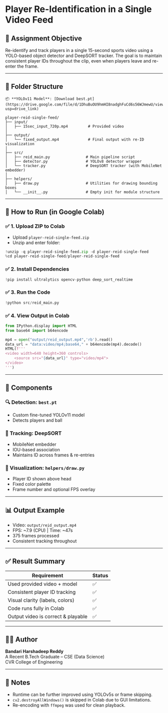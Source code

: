 # Player Re-Identification in a Single Video Feed

## 🎯 Assignment Objective
Re-identify and track players in a single 15-second sports video using a YOLO-based object detector and DeepSORT tracker. The goal is to maintain consistent player IDs throughout the clip, even when players leave and re-enter the frame.

---

## 📂 Folder Structure
```
📦 **YOLOv11 Model**: [Download best.pt](https://drive.google.com/file/d/1DhuBuOU9hmHI8nadghFuCd6s56WJmewU/view?usp=drive_link)

player-reid-single-feed/
├── input/
│   ├── 15sec_input_720p.mp4         # Provided video
│
├── output/
│   └── fixed_output.mp4             # Final output with re-ID visualization
│
├── src/
│   ├── reid_main.py                # Main pipeline script
│   ├── detector.py                 # YOLOv8 detector wrapper
│   └── tracker.py                  # DeepSORT tracker (with MobileNet embedder)
│
├── helpers/
│   ├── draw.py                     # Utilities for drawing bounding boxes
│   └── __init__.py                 # Empty init for module structure
```

---

## 🚀 How to Run (in Google Colab)

### ✅ 1. Upload ZIP to Colab
- Upload `player-reid-single-feed.zip`
- Unzip and enter folder:
```python
!unzip -q player-reid-single-feed.zip -d player-reid-single-feed
%cd player-reid-single-feed/player-reid-single-feed
```

### ✅ 2. Install Dependencies
```python
!pip install ultralytics opencv-python deep_sort_realtime
```

### ✅ 3. Run the Code
```python
!python src/reid_main.py
```

### ✅ 4. View Output in Colab
```python
from IPython.display import HTML
from base64 import b64encode

mp4 = open("output/reid_output.mp4",'rb').read()
data_url = "data:video/mp4;base64," + b64encode(mp4).decode()
HTML(f'''
<video width=640 height=360 controls>
    <source src="{data_url}" type="video/mp4">
</video>
''')
```

---

## 🧠 Components

### 🔍 Detection: `best.pt`
- Custom fine-tuned YOLOv11 model
- Detects players and ball

### 🔄 Tracking: DeepSORT
- MobileNet embedder
- IOU-based association
- Maintains ID across frames & re-entries

### 🎨 Visualization: `helpers/draw.py`
- Player ID shown above head
- Fixed color palette
- Frame number and optional FPS overlay

---

## 📊 Output Example
- Video: `output/reid_output.mp4`
- FPS: ~7.9 (CPU) | Time: ~47s
- 375 frames processed
- Consistent tracking throughout

---

## ✅ Result Summary
| Requirement                        | Status |
|-----------------------------------|--------|
| Used provided video + model       | ✅     |
| Consistent player ID tracking     | ✅     |
| Visual clarity (labels, colors)   | ✅     |
| Code runs fully in Colab          | ✅     |
| Output video is correct & playable| ✅     |

---

## 🧑‍💻 Author
**Bandari Harshadeep Reddy**  
A Recent B.Tech Graduate – CSE (Data Science)  
CVR College of Engineering

---

## 📝 Notes
- Runtime can be further improved using YOLOv5s or frame skipping.
- `cv2.destroyAllWindows()` is skipped in Colab due to GUI limitations.
- Re-encoding with `ffmpeg` was used for clean playback.
